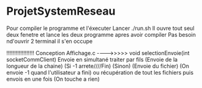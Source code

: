 # ProjetSystemReseau
Pour compiler le programme et l'éxecuter
Lancer 
./run.sh
Il ouvre tout seul deux fenetre et lance les deux programme apres avoir compiler
Pas besoin nd'ouvrir 2 terminal il s'en occupe




!!!!!!!!!!!!!!!!!!
Conception Affichage.c ---->>>>> void selectionEnvoie(int socketCommClient)
Envoie en simultané traiter par fils
(Envoie de la longueur de la chaine)
(Si -1 arrete////Fin)
(Sinon)
(Envoie du fichier)
(On envoie -1 quand l'utilisateur a fini)
ou
récupération de tout les fichiers puis envois en une fois 
(On touche a rien)